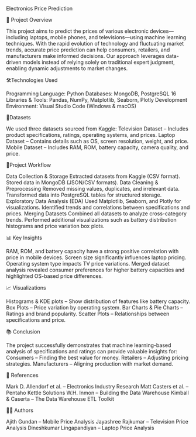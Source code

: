 Electronics Price Prediction

📌 Project Overview

This project aims to predict the prices of various electronic devices—including laptops, mobile phones, and televisions—using machine learning techniques. With the rapid evolution of technology and fluctuating market trends, accurate price prediction can help consumers, retailers, and manufacturers make informed decisions.
Our approach leverages data-driven models instead of relying solely on traditional expert judgment, enabling dynamic adjustments to market changes.

🛠️Technologies Used

Programming Language: Python
Databases: MongoDB, PostgreSQL 16
Libraries & Tools: Pandas, NumPy, Matplotlib, Seaborn, Plotly
Development Environment: Visual Studio Code (Windows & macOS)

📂Datasets

We used three datasets sourced from Kaggle:
Television Dataset – Includes product specifications, ratings, operating systems, and prices.
Laptop Dataset – Contains details such as OS, screen resolution, weight, and price.
Mobile Dataset – Includes RAM, ROM, battery capacity, camera quality, and price.

🔄Project Workflow

Data Collection & Storage
Extracted datasets from Kaggle (CSV format).
Stored data in MongoDB (JSON/CSV formats).
Data Cleaning & Preprocessing
Removed missing values, duplicates, and irrelevant data.
Transformed data into PostgreSQL tables for structured storage.
Exploratory Data Analysis (EDA)
Used Matplotlib, Seaborn, and Plotly for visualizations.
Identified trends and correlations between specifications and prices.
Merging Datasets
Combined all datasets to analyze cross-category trends.
Performed additional visualizations such as battery distribution histograms and price variation box plots.

📊 Key Insights

RAM, ROM, and battery capacity have a strong positive correlation with price in mobile devices.
Screen size significantly influences laptop pricing.
Operating system type impacts TV price variations.
Merged dataset analysis revealed consumer preferences for higher battery capacities and highlighted OS-based price differences.

📈 Visualizations

Histograms & KDE plots – Show distribution of features like battery capacity.
Box Plots – Price variation by operating system.
Bar Charts & Pie Charts – Ratings and brand popularity.
Scatter Plots – Relationships between specifications and price.

📚 Conclusion

The project successfully demonstrates that machine learning-based analysis of specifications and ratings can provide valuable insights for:
Consumers – Finding the best value for money.
Retailers – Adjusting pricing strategies.
Manufacturers – Aligning production with market demand.

📜 References

Mark D. Allendorf et al. – Electronics Industry Research
Matt Casters et al. – Pentaho Kettle Solutions
W.H. Inmon – Building the Data Warehouse
Kimball & Caserta – The Data Warehouse ETL Toolkit

👨‍💻 Authors

Ajith Gundan – Mobile Price Analysis
Jayashree Rajkumar – Television Price Analysis
Dineshkumar Lingapandiyan – Laptop Price Analysis
